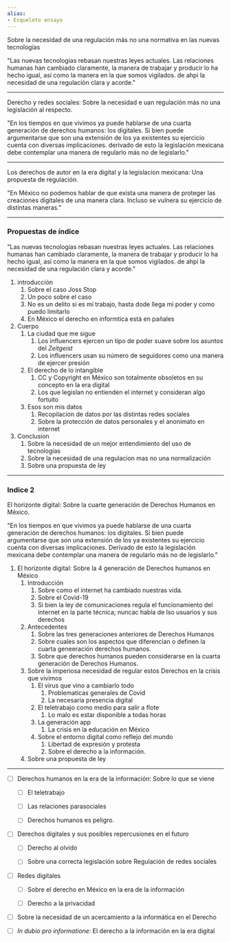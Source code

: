 ```yaml
---
alias:
- Esqueleto ensayo
---
```


Sobre la necesidad de una regulación más no una normativa en las nuevas tecnologías

"Las nuevas tecnologias rebasan nuestras leyes actuales. Las relaciones humanas han cambiado claramente, la manera de trabajar y producir lo ha hecho igual, así como la manera en la que somos vigilados. de ahpi la necesidad de una regulación clara y acorde."

---

Derecho y redes sociales: Sobre la necesidad e uan regulación más no una legislación al respecto.

"En los tiempos en que vivimos ya puede hablarse de una cuarta generación de derechos humanos: los digitales. Si bien puede argumentarse que son una extensión de los ya existentes su ejercicio cuenta con diversas implicaciones. derivado de esto la legislación mexicana debe contemplar una manera de regularlo más no de legislarlo."

---

Los derechos de autor en la era digital y la legislacion mexicana: Una propuesta de regulación.

"En México no podemos hablar de que exista una manera de proteger las creaciones digitales de una manera clara. Incluso se vulnera su ejercicio de distintas maneras."

---

### Propuestas de índice

"Las nuevas tecnologias rebasan nuestras leyes actuales. Las relaciones humanas han cambiado claramente, la manera de trabajar y producir lo ha hecho igual, así como la manera en la que somos vigilados. de ahpi la necesidad de una regulación clara y acorde."

1. introducción
	1. Sobre el caso Joss Stop
	2. Un poco sobre el caso
	3. No es un delito si es mi trabajo, hasta dode llega mi poder y como puedo limitarlo
	4. En México el derecho en informtica está en pañales
2. Cuerpo
	1. La ciudad que me sigue
		1. Los influencers ejercen un tipo de poder suave sobre los asuntos del _Zeitgeist_
		2. Los influencers usan su número de seguidores como una manera de ejercer presión
	2. El derecho de lo intangible
		1. CC y Copyright en México son totalmente obsoletos en su concepto en la era digital
		2. Los que legislan no entienden el internet y consideran algo fortuito
	3. Esos son mis datos
		1. Recopilacion de datos por las distintas redes sociales
		2. Sobre la protección de datos personales y el anonimato en internet
3. Conclusion
	1. Sobre la necesidad de un mejor entendimiento del uso de tecnologías
	2. Sobre la necesidad de una regulacion mas no una normalización
	3. Sobre una propuesta de ley

---

### Indice 2

El horizonte digital: Sobre la cuarte generación de Derechos Humanos en México.

"En los tiempos en que vivimos ya puede hablarse de una cuarta generación de derechos humanos: los digitales. Si bien puede argumentarse que son una extensión de los ya existentes su ejercicio cuenta con diversas implicaciones. Derivado de esto la legislación mexicana debe contemplar una manera de regularlo más no de legislarlo."

1. El horizonte digital: Sobre la 4 generación de Derechos humanos en México
	1. Introducción
		1. Sobre como el internet ha cambiado nuestras vida.
		2. Sobre el Covid-19 
		3. Si bien la ley de comunicaciones regula el funcionamiento del internet en la parte técnica; nuncac habla de lso usuarios y sus derechos
	2. Antecedentes
		1. Sobre las tres generaciones anteriores de Derechos Humanos
		2. Sobre cuales son los aspectos que diferencian o definen la cuarta geneeración derechos humanos.
		3. Sobre que derechos humanos pueden considerarse en la cuarta generación de Derechos Humanos.
	3. Sobre la imperiosa necesidad de regular estos Derechos en la crisis que vivimos
		1. El virus que vino a cambiarlo todo
			1. Problematicas generales de Covid
			2. La necesaria presencia digital
		2. El teletrabajo como medio para salir a flote
			1. Lo malo es estar disponible a todas horas
		3. La generación app
			1. La crisis en la educación en México
		4. Sobre el entorno digital como reflejo del mundo
			1. Libertad de expresión y protesta
			2. Sobre el derecho a la información.
	4. Sobre una propuesta de ley



___

+ [ ] Derechos humanos en la era de la información: Sobre lo que se viene
	+ [ ] El teletrabajo
	+ [ ] Las relaciones parasociales
	+ [ ] Derechos humanos es peligro.



- [ ] Derechos digitales y sus posibles repercusiones en el futuro
	- [ ] Derecho al olvido
	- [ ] Sobre una correcta legislación sobre Regulación de redes sociales



- [ ] Redes digitales
	- [ ] Sobre el derecho en México en la era de la información
	- [ ] Derecho a la privacidad


+ [ ] Sobre la necesidad de un acercamiento a la informática en el Derecho

+ [ ] _In dubio pro informatione:_ El derecho a la información en la era digital



